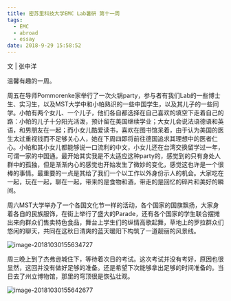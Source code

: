 ```yaml
---
title: 密苏里科技大学EMC Lab暑研 第十一周
tags:
  - EMC
  - abroad
  - essay
date: 2018-9-29 15:58:52
---
```



文 | 张中洋

温馨有趣的一周。

周五在导师Pommorenke家举行了一次火锅party，参与者有我们Lab的一些博士生、实习生，以及MST大学中和小帕熟识的一些中国学生，以及其儿子的一些同学。小帕有两个女儿、一个儿子，他们各自都选择在自己喜欢的填空下走着自己的路：小帕的儿子十分阳光活泼，预计留在美国继续学业；大女儿会说法语德语和英语，和男朋友在一起；而小女儿酷爱读书，喜欢在图书馆呆着，由于认为美国的医生太过重视钱而不足够关心人，她在下周四即将前往德国追求其理想中的医者仁心。小帕和其小女儿都能够说一口流利的中文，小女儿还在台湾交换留学过一年，可谓一家的中国通。最开始其实我是不太适应这种party的，感觉到的只有身处人群中的孤独，但是渐渐内心的感觉也开始发生了微妙的变化，感觉这也许是一个很棒的事情。最重要的一点是其给了我们一个以工作以外身份示人的机会。大家吃在一起，玩在一起，聊在一起，带来的是食物和酒，带走的是回忆的碎片和美好的瞬间。

周六MST大学举办了一个各国文化节一样的活动，各个国家的国旗飘扬，大家身着各自的民族服饰，在街上举行了盛大的Parade，还有各个国家的学生联合摆摊出来向群众们售卖特色食品，舞台上学生们的纵情高歌起舞，草地上的罗拉群众们悠闲的聊天，共同在这秋日清爽的蓝天暖阳下构筑了一道靓丽的风景线。 

![image-20181030155634727](006tNbRwgy1fwqb02u6o4j30de0a2qbs.jpg)

周三晚上到了杰弗逊城住下，等待着次日的考试。这次考试并没有考好，原因也很显然，这回并没有做好足够的准备。还是希望下次能够拿出足够的时间准备的。当日去了州立博物馆，那里的穹顶很是恢弘壮观。

![image-20181030155642677](006tNbRwgy1fwqb082jauj30de0a2gtn.jpg)